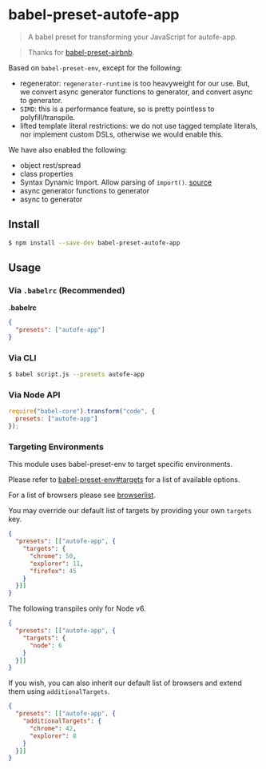 # babel-preset-autofe-app

> A babel preset for transforming your JavaScript for autofe-app.

> Thanks for [babel-preset-airbnb](https://github.com/airbnb/babel-preset-airbnb).

Based on `babel-preset-env`, except for the following:
- regenerator: `regenerator-runtime` is too heavyweight for our use. But, we convert async generator functions to generator, and convert async to generator.
- `SIMD`: this is a performance feature, so is pretty pointless to polyfill/transpile.
- lifted template literal restrictions: we do not use tagged template literals, nor implement custom DSLs, otherwise we would enable this.

We have also enabled the following:
- object rest/spread
- class properties
- Syntax Dynamic Import. Allow parsing of `import()`. [source](https://babeljs.io/docs/plugins/syntax-dynamic-import/)
- async generator functions to generator
- async to generator

## Install

```sh
$ npm install --save-dev babel-preset-autofe-app
```

## Usage

### Via `.babelrc` (Recommended)

**.babelrc**

```json
{
  "presets": ["autofe-app"]
}
```

### Via CLI

```sh
$ babel script.js --presets autofe-app
```

### Via Node API

```javascript
require("babel-core").transform("code", {
  presets: ["autofe-app"]
});
```

### Targeting Environments

This module uses babel-preset-env to target specific environments.

Please refer to [babel-preset-env#targets](https://github.com/babel/babel-preset-env#targets) for a list of available options.

For a list of browsers please see [browserlist](https://github.com/ai/browserslist).

You may override our default list of targets by providing your own `targets` key.

```json
{
  "presets": [["autofe-app", {
    "targets": {
      "chrome": 50,
      "explorer": 11,
      "firefox": 45
    }
  }]]
}
```

The following transpiles only for Node v6.

```json
{
  "presets": [["autofe-app", {
    "targets": {
      "node": 6
    }
  }]]
}
```

If you wish, you can also inherit our default list of browsers and extend them using `additionalTargets`.

```json
{
  "presets": [["autofe-app", {
    "additionalTargets": {
      "chrome": 42,
      "explorer": 8
    }
  }]]
}
```
